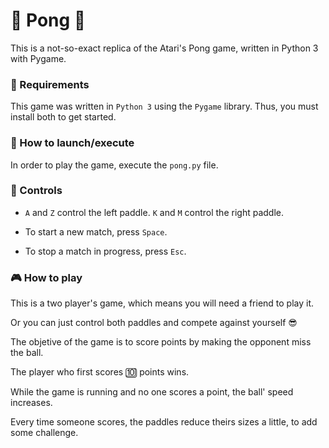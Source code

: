# :tennis: Pong :tennis:

This is a not-so-exact replica of the Atari's Pong game, written in Python 3 with Pygame.

### :scroll: Requirements

This game was written in `Python 3` using the `Pygame` library. Thus, you must install both to get started.

### :rocket: How to launch/execute

In order to play the game, execute the `pong.py` file.

### :key: Controls

- `A` and `Z` control the left paddle. `K` and `M` control the right paddle.

- To start a new match, press `Space`.

- To stop a match in progress, press `Esc`.

### :video_game: How to play

This is a two player's game, which means you will need a friend to play it.

Or you can just control both paddles and compete against yourself :sunglasses:

The objetive of the game is to score points by making the opponent miss the ball.

The player who first scores :keycap_ten: points wins.

While the game is running and no one scores a point, the ball' speed increases.

Every time someone scores, the paddles reduce theirs sizes a little, to add some challenge.
